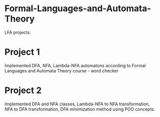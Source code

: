 # Formal-Languages-and-Automata-Theory 
LFA projects:

# Project 1
Implemented DFA, NFA, Lambda-NFA automatons according to Formal Languages and Automata Theory course - word checker

# Project 2
Implemented DFA and NFA classes, Lambda-NFA to NFA transformation, NFA to DFA transformation, DFA minimization method using POO concepts. 
